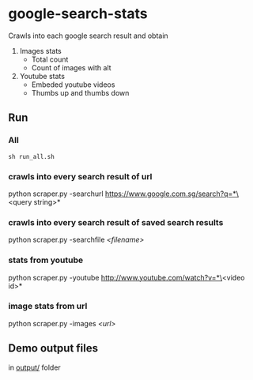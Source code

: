 # google-search-stats

Crawls into each google search result and obtain
1. Images stats
	- Total count
	- Count of images with alt
2. Youtube stats
	- Embeded youtube videos
	- Thumbs up and thumbs down

## Run

### All
`sh run_all.sh`

### crawls into every search result of url
python scraper.py -searchurl https://www.google.com.sg/search?q=*\<query string\>*

### crawls into every search result of saved search results
python scraper.py -searchfile *\<filename\>*

### stats from youtube
python scraper.py -youtube http://www.youtube.com/watch?v=*\<video id\>*

### image stats from url
python scraper.py -images *\<url\>*

## Demo output files
in [output/](output/) folder
